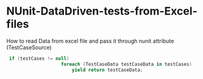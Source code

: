 # NUnit-DataDriven-tests-from-Excel-files
How to read Data from excel file and pass it through nunit attribute (TestCaseSource)

```c#
 if (testCases != null)
                    foreach (TestCaseData testCaseData in testCases)
                        yield return testCaseData;      
```
